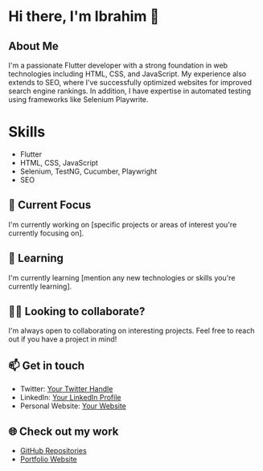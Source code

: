 # Hi there, I'm Ibrahim 👋

## About Me

I'm a passionate Flutter developer with a strong foundation in web technologies including HTML, CSS, and JavaScript. My experience also extends to SEO, where I've successfully optimized websites for improved search engine rankings. In addition, I have expertise in automated testing using frameworks like Selenium Playwrite.

# Skills

- Flutter
- HTML, CSS, JavaScript
- Selenium, TestNG, Cucumber, Playwright
- SEO



## 🔭 Current Focus

I'm currently working on [specific projects or areas of interest you're currently focusing on].

## 🌱 Learning

I'm currently learning [mention any new technologies or skills you're currently learning].

## 👯‍♂️ Looking to collaborate?

I'm always open to collaborating on interesting projects. Feel free to reach out if you have a project in mind!

## 📫 Get in touch

- Twitter: [Your Twitter Handle](https://twitter.com/yourhandle)
- LinkedIn: [Your LinkedIn Profile](https://www.linkedin.com/in/yourprofile/)
- Personal Website: [Your Website](https://www.yourwebsite.com)

## 🌐 Check out my work

- [GitHub Repositories](https://github.com/yourusername)
- [Portfolio Website](https://www.yourwebsite.com/portfolio)

